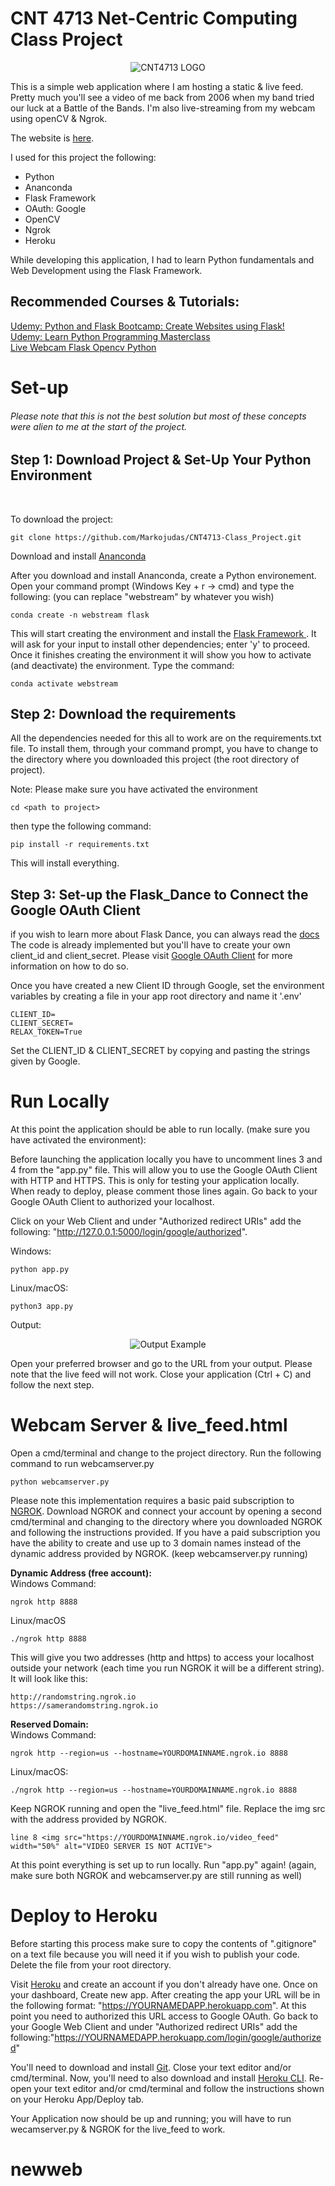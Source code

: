 #	CNT 4713 Net-Centric Computing Class Project
<p align="center">
<img src="./static/ClassLogo.png" alt="CNT4713 LOGO" />
</p>

This is a simple web application where I am hosting a static & live feed.
Pretty much you'll see a video of me back from 2006 when my band tried our luck at a Battle of the Bands.
I'm also live-streaming from my webcam using openCV & Ngrok.

The website is <a href="https://newappv.herokuapp.com">here</a>.

I used for this project the following:
<ul>
	<li>Python</li>
	<li>Ananconda</li>
	<li>Flask Framework</li>
	<li>OAuth: Google</li>
	<li>OpenCV</li>
	<li>Ngrok</li>
	<li>Heroku</li>
</ul>

While developing this application, I had to learn Python fundamentals and
Web Development using the Flask Framework.

<h2>Recommended Courses & Tutorials:</h2>

<a href="https://www.udemy.com/share/1013nI2@FG5gV2FbSF0Kck5EBHBnVBRu/">Udemy: Python and Flask Bootcamp: Create Websites using Flask!</a>
<br>
<a href="https://www.udemy.com/share/101Wai2@Pm1gbFlSTlQGdUBAEmJOVD1HYA==/">Udemy: Learn Python Programming Masterclass</a>
<br>
<a href="https://manivannan-ai.medium.com/live-webcam-flask-opencv-python-26a61fee831">Live Webcam Flask Opencv Python</a>

#	Set-up

<h6>Please note that this is not the best solution but most of these concepts were alien to me at the start of the project.</h6>

<h2>Step 1: Download Project & Set-Up Your Python Environment</h2>
<br>

To download the project:

```
git clone https://github.com/Markojudas/CNT4713-Class_Project.git
```

Download and install <a href="https://www.anaconda.com/">Ananconda</a>

After you download and install Ananconda, create a Python environement. Open your command prompt (Windows Key + r -> cmd)
and type the following: (you can replace "webstream" by whatever you wish)

```
conda create -n webstream flask
```

This will start creating the environment and install the <a href="https://flask-doc.readthedocs.io/en/latest/"> Flask Framework </a>.
It will ask for your input to install other dependencies; enter 'y' to proceed. Once it finishes creating the environment it will show
you how to activate (and deactivate) the environment. Type the command:

```
conda activate webstream
```

<h2>Step 2: Download the requirements</h2>

All the dependencies needed for this all to work are on the requirements.txt file. To install them, through your command prompt, you have to change to the directory
where you downloaded this project (the root directory of project).

Note: Please make sure you have activated the environment

```
cd <path to project>
```

then type the following command:

```
pip install -r requirements.txt
```

This will install everything.


<h2>Step 3: Set-up the Flask_Dance to Connect the Google OAuth Client</h2>

if you wish to learn more about Flask Dance, you can always read the <a href="https://flask-dance.readthedocs.io/en/latest/">docs</a>
<br>
The code is already implemented but you'll have to create your own client_id and client_secret. Please visit <a href="https://github.com/singingwolfboy/flask-dance-google">Google OAuth Client</a>
for more information on how to do so.

Once you have created a new Client ID through Google, set the environment variables by creating a file in your app root directory and name it '.env'

```
CLIENT_ID=
CLIENT_SECRET=
RELAX_TOKEN=True
```
Set the CLIENT_ID & CLIENT_SECRET by copying and pasting the strings given by Google.

# Run Locally

At this point the application should be able to run locally. (make sure you have activated the environment):

Before launching the application locally you have to uncomment lines 3 and 4 from the "app.py" file. This will allow you to use the Google OAuth Client with HTTP and HTTPS.
This is only for testing your application locally. When ready to deploy, please comment those lines again. Go back to your Google OAuth Client to authorized your localhost.

Click on your Web Client and under "Authorized redirect URIs" add the following: "http://127.0.0.1:5000/login/google/authorized".

Windows:
```
python app.py
```

Linux/macOS:
```
python3 app.py
```

Output:
<p align="center">
<img src="./static/outputexample.png" alt="Output Example" />
</p>

Open your preferred browser and go to the URL from your output. Please note that the live feed will not work. Close your application (Ctrl + C) and follow the next step.

# Webcam Server & live_feed.html

Open a cmd/terminal and change to the project directory. Run the following command to run webcamserver.py

```
python webcamserver.py
```
Please note this implementation requires a basic paid subscription to <a href="https://ngrok.com/">NGROK</a>. Download NGROK and connect your account by opening a second cmd/terminal
and changing to the directory where you downloaded NGROK and following the instructions provided. If you have a paid subscription you have the ability to create and use up to 3 domain names instead
of the dynamic address provided by NGROK. (keep webcamserver.py running)

<strong>Dynamic Address (free account):</strong>
<br>Windows Command:
```
ngrok http 8888
```
Linux/macOS
```
./ngrok http 8888
```
This will give you two addresses (http and https) to access your localhost outside your network (each time you run NGROK it will be a different string). It will look like this:

```
http://randomstring.ngrok.io
https://samerandomstring.ngrok.io
```

<strong>Reserved Domain:</strong>
<br>Windows Command:
```
ngrok http --region=us --hostname=YOURDOMAINNAME.ngrok.io 8888
```
Linux/macOS:
```
./ngrok http --region=us --hostname=YOURDOMAINNAME.ngrok.io 8888
```

Keep NGROK running and open the "live_feed.html" file. Replace the img src with the address provided by NGROK.
```
line 8 <img src="https://YOURDOMAINNAME.ngrok.io/video_feed" width="50%" alt="VIDEO SERVER IS NOT ACTIVE">
```

At this point everything is set up to run locally. Run "app.py" again! (again, make sure both NGROK and webcamserver.py are still running as well)

# Deploy to Heroku

Before starting this process make sure to copy the contents of ".gitignore" on a text file because you will need it if you wish to publish your code.
Delete the file from your root directory.

Visit <a href="https://id.heroku.com/login">Heroku</a> and create an account if you don't already have one. Once on your dashboard, Create new app.
After creating the app your URL will be in the following format: "https://YOURNAMEDAPP.herokuapp.com". At this point you need to authorized this URL access to Google OAuth.
Go back to your Google Web Client and under "Authorized redirect URIs" add the following:"https://YOURNAMEDAPP.herokuapp.com/login/google/authorized"

You'll need to download and install <a href="https://git-scm.com/downloads">Git</a>. Close your text editor and/or cmd/terminal. Now, you'll need to also download and install <a href="https://devcenter.heroku.com/articles/heroku-cli">Heroku CLI</a>. Re-open your text editor and/or cmd/terminal and follow the instructions shown on your Heroku App/Deploy tab.

Your Application now should be up and running; you will have to run wecamserver.py & NGROK for the live_feed to work.
# newweb
